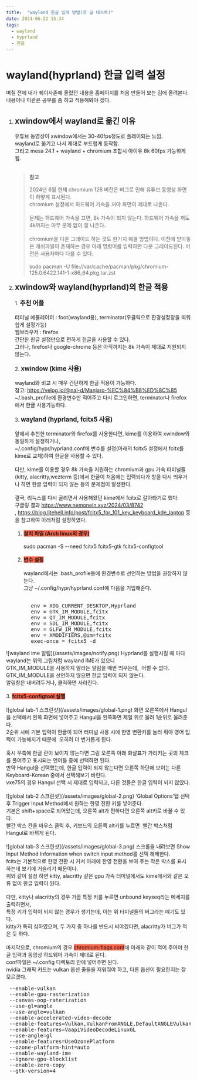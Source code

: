 ```yaml
---
title:  "wayland 한글 입력 방법(첫 글 테스트)"
date: 2024-06-22 15:34
tags:
  - wayland
  - hyprland
  - 한글
---
```


# wayland(hyprland) 한글 입력 설정  

며칠 전에 내가 퀘이사존에 올렸던 내용을 홈페이지를 처음 만들어 보는 김에 올려본다.<br>
내용이나 미관은 공부를 좀 하고 적용해봐야 겠다.<br><br>
1. <b><span style="font-size:150%">xwindow에서 wayland로 옮긴 이유</span></b> <br/><br/>
    유튜브 동영상이 xwindow에서는 30-40fps정도로 플레이되는 느낌.<br>
    wayland로 옮기고 나서 제대로 부드럽게 동작함.<br>
    그리고 mesa 24.1 + wayland + chromium 조합시 아이유 8k 60fps 가능하게 됨.<br/><br/>
    > **참고**  
    >
    > 2024년 6월 현재 chromium 126 버전은 버그로 인해 유튜브 동영상 화면이 하얗게 표시된다.<br>
    > chromium 설정에서 하드웨어 가속을 꺼야 화면이 제대로 나온다. <br/><br/>
    > 문제는 하드웨어 가속을 끄면, 8k 가속이 되지 않는다. 하드웨어 가속을 꺼도 4k까지는 아무 문제 없이 잘 나온다.<br/><br/>
    > chromium을 다운 그레이드 하는 것도 한가지 해결 방법이다. 이전에 받아놓은 캐쉬파일이 존재하는 경우 아래 명령어를 입력하면 다운 그레이드된다. 버전은 사용자마다 다를 수 있다.<br><br>
    > sudo pacman -U file://var/cache/pacman/pkg/chromium-125.0.6422.141-1-x86_64.pkg.tar.zst <br>
  2. <b><span style="font-size:150%">xwindow와 wayland(hyprland)의 한글 적용</span></b> <br/><br/>
    1.<b><span style="font-size:120%"> 추천 어플</span></b><br><br>
    터미널 에뮬레이터 : foot(wayland용), terminator(우클릭으로 환경설정창을 띄워 쉽게 설정가능) <br>
    웹브라우저 : firefox <br>
    간단한 한글 설정만으로 편하게 한글을 사용할 수 있다. <br>
    그러나, firefox나 google-chrome 등은 아직까지는 8k 가속이 제대로 지원되지 않는다.<br/><br/>
    2. <b><span style="font-size:120%">xwindow (kime 사용)</span></b><br/><br/>
    wayland와 비교 시 매우 간단하게 한글 적용이 가능하다. <br>
    참고: <https://velog.io/@nal-d/Manjaro-%EC%84%B8%ED%8C%85> <br>
    \~/\.bash_profile에 환경변수만 적어주고 다시 로그인하면, terminator나 firefox에서 한글 사용가능하다.<br/><br/>
    3. <b><span style="font-size:120%">wayland (hyprland, fcitx5 사용)</span></b> <br/><br/>
    앞에서 추천한 terminator와 firefox를 사용한다면, kime를 이용하여 xwindow와 동일하게 설정하거나,<br>
    ~/.config/hypr/hyprland.conf에 변수를 설정(아래의 fcitx5 설정에서 fcitx를 kime로 교체)하여 한글을 사용할 수 있다. <br/><br/>
    다만, kime를 이용할 경우 8k 가속을 지원하는 chromium과 gpu 가속 터미널들(kitty, alacritty,wezterm 등)에서 한글이 처음에는 입력되다가 창을 다시 띄우거나 하면 한글 입력이 되지 않는 등의 문제점이 발생한다. <br/><br/> 결국, 리눅스를 다시 굴리면서 사용해왔던 kime에서 fcitx로 갈아타기로 했다. <br>
    구글링 결과 <https://www.nemonein.xyz/2024/03/8742> , <https://blog.litehell.info/post/fcitx5_for_101_key_keyboard_kde_laptop> 등을 참고하여 아래처럼 설정하였다. <br/><br/>
        1. <b><span style="background-color:tomato;font-size:100%">설치 파일 (Arch linux의 경우)</span></b> <br/><br/>
            sudo pacman \-S \--need fcitx5 fcitx5\-gtk fcitx5\-configtool <br/><br/>
        2. <b><span style="background-color:tomato;font-size:100%">변수 설정</span></b> <br/><br/>
        wayland에서는 \.bash\_profile등에 환경변수로 선언하는 방법을 권장하지 않는다. <br>
        그냥 \~\/\.config\/hypr\/hyprland\.conf에 다음을 기입해준다. <br/><br/>
<div class="highlight-none notranslate"><div class="highlight"><pre>
        env = XDG_CURRENT_DESKTOP,Hyprland
        env = GTK_IM_MODULE,fcitx 
        env = QT_IM_MODULE,fcitx 
        env = SDL_IM_MODULE,fcitx
        env = GLFW_IM_MODULE,fcitx
        env = XMODIFIERS,@im=fcitx
        exec-once = fcitx5 -d 
</pre></div>
</div>
    ![wayland ime 알림](/assets/images/notify.png)
            Hyprland를 실행시킬 때 마다 wayland는 위의 그림처럼 wayland IME가 있으니 <br>
            GTK_IM_MODULE을 사용하지 말라는 알림을 매번 띄우는데,  어쩔 수 없다. <br>
            GTK_IM_MODULE을 선언하지 않으면 한글 입력이 되지 않는다. <br>
            알림창은 내버려두거나, 클릭하면 사라진다. <br/><br/>
        3. <b><span style="background-color:tomato;font-size:100%">fcitx5-configtool 실행</span></b> <br/><br/>
    ![global tab-1 스크린샷](/assets/images/global-1.png)
            화면 오른쪽에서 Hangul을 선택해서 왼쪽 화면에 넣어주고 Hangul을 왼쪽화면 제일 위로 올려 1순위로 올려준다. <br>
            2순위 시에 기본 입력이 한글이 되어 터미널 사용 시에 한영 변환키를 눌러 줘야 영어 입력이 가능해지기 때문에  오히려 더 번거롭게 된다. <br/><br/>
            혹시 우측에 한글 란이 보이지 않는다면 그림 오른쪽 아래 화살표가 가리키는 곳의 체크를 풀어주고 표시되는 언어들 중에 선택하면 된다. <br>
            만약 Hangul을 선택했는데, 한글 입력이 되지 않는다면 오른쪽 하단에 보이는 다른 Keyboard-Korean 중에서 선택해보기 바란다. <br>
            vxe75의 경우 Hangul 선택 시 제대로 입력되고, 다른 것들은 한글 입력이 되지 않았다.<br/><br/>
    ![global tab-2 스크린샷](/assets/images/global-2.png)
            ‘Global Options’탭 선택 후 Trigger Input Method에서 원하는 한영 전환 키를 넣어준다. <br>
            기본은 shift+space로 되어있는데, 오른쪽 alt가 편하다면 오른쪽 alt키로 바꿀 수 있다. <br>
            빨간 박스 칸을 마우스 클릭 후, 키보드의 오른쪽 alt키를 누르면  빨간 박스처럼 Hangul로 바뀌게 된다. <br/><br/>
    ![global tab-3 스크린샷](/assets/images/global-3.png)
            스크롤을 내려보면 Show Input Method Information when switch input method를 선택 해제한다. <br>
            fcitx는 기본적으로 한영 전환 시 커서 아래에 한영 전환을 보여 주는 작은 박스를 표시하는데 보기에 거슬리기 때문이다. <br>
            위와 같이 설정 하면 kitty, alacritty 같은 gpu 가속 터미널에서도 kime에서와 같은 오류 없이 한글 입력이 된다. <br/><br/>
            다만, kitty나 alacritty의 경우 가끔 특정 키를 누르면 unbound keyseq라는 메세지를 출력하면서,<br>
            특정 키가 입력이 되지 않는 경우가 생기는데, 이는 위 터미널들의 버그라는 얘기도 있다. <br>
            kitty가 특히 심하였으며, 두 가지 중 하나를 반드시 써야겠다면, alacritty가 버그가 적은 듯 하다.    <br/><br/>
            마지막으로, chromium의 경우 <span style="background-color:tomato">chromium-flags.conf</span>에 아래와 같이 적어 주어야 한글 입력과 동영상 하드웨어 가속이 제대로 된다. <br>
    conf파일은 ~/.config 디렉토리 안에 넣어주면 된다. <br>
    nvidia 그래픽 카드는 vulkan 옵션 줄들을 지워줘야 하고, 다른 옵션이 필요한지는 잘 모르겠다.<br>
<div class="highlight-none notranslate"><div class="highlight"><pre>
 --enable-vulkan   
 --enable-gpu-rasterization   
 --canvas-oop-raterization   
 --use-gl=angle   
 --use-angle=vulkan   
 --enable-accelerated-video-decode   
 --enable-features=Vulkan,VulkanFromANGLE,DefaultANGLEVulkan,VaapiIgnoreDriverChecks,VaapiVideoDecoder,UseMultiPlaneFormatForHardwareVideo   
 --enable-features=VaapiVideoDecodeLinuxGL   
 --use-angle=gl   
 --enable-features=UseOzonePlatform   
 --ozone-platform-hint=auto   
 --enable-wayland-ime   
 --ignore-gpu-blocklist   
 --enable-zero-copy   
 --gtk-version=4  
</pre></div>
</div>
